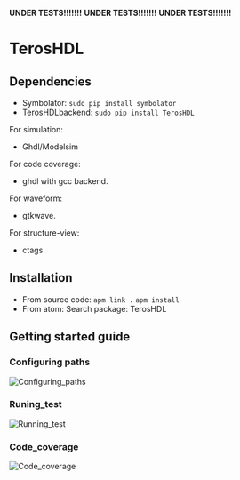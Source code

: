 **UNDER TESTS!!!!!!!**
**UNDER TESTS!!!!!!!**
**UNDER TESTS!!!!!!!**

# TerosHDL

## Dependencies

- Symbolator:
```sudo pip install symbolator```
- TerosHDLbackend:
```sudo pip install TerosHDL```

For simulation:

- Ghdl/Modelsim

For code coverage:

- ghdl with gcc backend.

For waveform:

- gtkwave.

For structure-view:

- ctags

## Installation

- From source code:
```apm link .```
```apm install```
- From atom:
Search package: TerosHDL

## Getting started guide

### Configuring paths

![Configuring_paths](./doc/images/config_paths.gif)

### Runing_test

![Running_test](./doc/images/run_test.gif)

### Code_coverage

![Code_coverage](./doc/images/code_coverage.gif)
